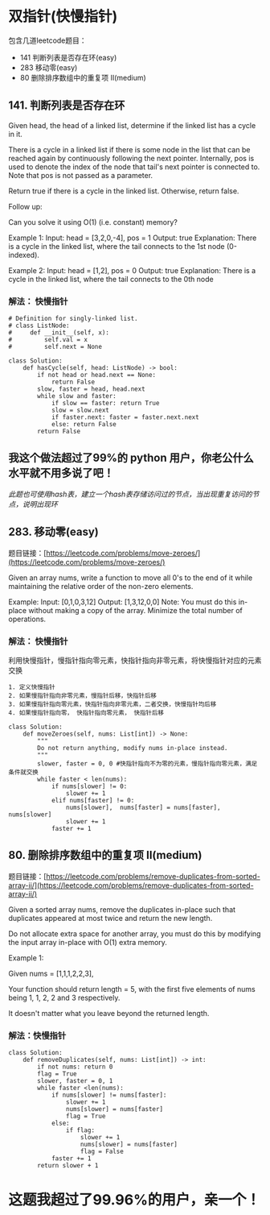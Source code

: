 # 双指针(快慢指针)

包含几道leetcode题目：

* 141 判断列表是否存在环(easy)
* 283 移动零(easy)
* 80 删除排序数组中的重复项 II(medium)


## 141. 判断列表是否存在环
Given head, the head of a linked list, determine if the linked list has a cycle in it.

There is a cycle in a linked list if there is some node in the list that can be reached again by continuously following the next pointer. Internally, pos is used to denote the index of the node that tail's next pointer is connected to. Note that pos is not passed as a parameter.

Return true if there is a cycle in the linked list. Otherwise, return false.

Follow up:

Can you solve it using O(1) (i.e. constant) memory?

Example 1:
Input: head = [3,2,0,-4], pos = 1
Output: true
Explanation: There is a cycle in the linked list, where the tail connects to the 1st node (0-indexed).

Example 2:
Input: head = [1,2], pos = 0
Output: true
Explanation: There is a cycle in the linked list, where the tail connects to the 0th node
### 解法： 快慢指针

```
# Definition for singly-linked list.
# class ListNode:
#     def __init__(self, x):
#         self.val = x
#         self.next = None

class Solution:
    def hasCycle(self, head: ListNode) -> bool:
        if not head or head.next == None:
            return False
        slow, faster = head, head.next
        while slow and faster:
            if slow == faster: return True
            slow = slow.next
            if faster.next: faster = faster.next.next
            else: return False
        return False
```
## 我这个做法超过了99%的 python 用户，你老公什么水平就不用多说了吧！
*此题也可使用hash表，建立一个hash表存储访问过的节点，当出现重复访问的节点，说明出现环*

## 283. 移动零(easy)

题目链接：[https://leetcode.com/problems/move-zeroes/](https://leetcode.com/problems/move-zeroes/)

Given an array nums, write a function to move all 0's to the end of it while maintaining the relative order of the non-zero elements.

Example:
Input: [0,1,0,3,12]
Output: [1,3,12,0,0]
Note:
You must do this in-place without making a copy of the array.
Minimize the total number of operations.

### 解法： 快慢指针

利用快慢指针，慢指针指向零元素，快指针指向非零元素，将快慢指针对应的元素交换

    1. 定义快慢指针
    2. 如果慢指针指向非零元素，慢指针后移，快指针后移
    3. 如果慢指针指向零元素，快指针指向非零元素，二者交换，快慢指针均后移
    4. 如果慢指针指向零， 快指针指向零元素， 快指针后移
```
class Solution:
    def moveZeroes(self, nums: List[int]) -> None:
        """
        Do not return anything, modify nums in-place instead.
        """
        slower, faster = 0, 0 #快指针指向不为零的元素，慢指针指向零元素，满足条件就交换
        while faster < len(nums):
            if nums[slower] != 0:
                slower += 1
            elif nums[faster] != 0:
                nums[slower],  nums[faster] = nums[faster], nums[slower]
                slower += 1
            faster += 1
```


## 80. 删除排序数组中的重复项 II(medium)

题目链接：[https://leetcode.com/problems/remove-duplicates-from-sorted-array-ii/](https://leetcode.com/problems/remove-duplicates-from-sorted-array-ii/)

Given a sorted array nums, remove the duplicates in-place such that duplicates appeared at most twice and return the new length.

Do not allocate extra space for another array, you must do this by modifying the input array in-place with O(1) extra memory.

Example 1:

Given nums = [1,1,1,2,2,3],

Your function should return length = 5, with the first five elements of nums being 1, 1, 2, 2 and 3 respectively.

It doesn't matter what you leave beyond the returned length.

### 解法：快慢指针

```
class Solution:
    def removeDuplicates(self, nums: List[int]) -> int:
        if not nums: return 0
        flag = True
        slower, faster = 0, 1
        while faster <len(nums):
            if nums[slower] != nums[faster]:
                slower += 1
                nums[slower] = nums[faster]
                flag = True
            else:
                if flag:
                    slower += 1
                    nums[slower] = nums[faster]
                    flag = False
            faster += 1 
        return slower + 1
```
# 这题我超过了99.96%的用户，亲一个！
